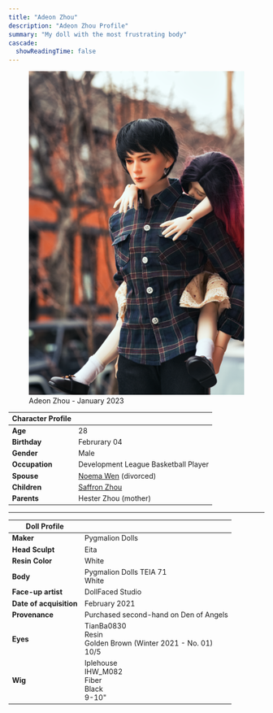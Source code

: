 ```yaml
---
title: "Adeon Zhou"
description: "Adeon Zhou Profile"
summary: "My doll with the most frustrating body"
cascade:
  showReadingTime: false
---
```

<figure><img src="adeon-carrying-saffron.png" alt="A doll posing holding a white straw Hat" width="500"><figcaption>Adeon Zhou - January 2023</figcaption></figure> 

| Character Profile | |
| ----- | ---|
| **Age** | 28 |
| **Birthday** | Februrary 04 |
| **Gender** | Male |
| **Occupation** | Development League Basketball Player |
| **Spouse** | [Noema Wen](../neoma/) (divorced) |
| **Children** | [Saffron Zhou](../saffron/) |
| **Parents** | Hester Zhou (mother) |

---

| Doll Profile | |
| ----- | ---|
| **Maker** | Pygmalion Dolls |
| **Head Sculpt** | Eita |
| **Resin Color** | White |
| **Body** | Pygmalion Dolls TEIA 71<br> White |
| **Face-up artist** | DollFaced Studio |
| **Date of acquisition** | February 2021 |
| **Provenance** | Purchased second-hand on Den of Angels |
| **Eyes** | TianBa0830 <br> Resin <br> Golden Brown (Winter 2021 - No. 01) <br> 10/5 |
| **Wig** | Iplehouse <br> IHW_M082 <br> Fiber <br> Black <br> 9-10" |